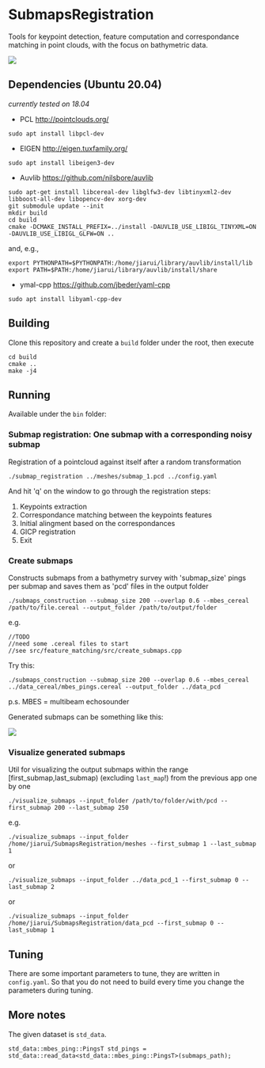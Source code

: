 # SubmapsRegistration

Tools for keypoint detection, feature computation and correspondance matching in point clouds, with the focus on bathymetric data.

![](img/gicp.gif)

## Dependencies (Ubuntu 20.04)

*currently tested on 18.04*

* PCL  http://pointclouds.org/
```
sudo apt install libpcl-dev
```
* EIGEN http://eigen.tuxfamily.org/
```
sudo apt install libeigen3-dev
```
* Auvlib https://github.com/nilsbore/auvlib
```
sudo apt-get install libcereal-dev libglfw3-dev libtinyxml2-dev libboost-all-dev libopencv-dev xorg-dev
git submodule update --init
mkdir build
cd build
cmake -DCMAKE_INSTALL_PREFIX=../install -DAUVLIB_USE_LIBIGL_TINYXML=ON -DAUVLIB_USE_LIBIGL_GLFW=ON ..
```
and, e.g., 
```
export PYTHONPATH=$PYTHONPATH:/home/jiarui/library/auvlib/install/lib
export PATH=$PATH:/home/jiarui/library/auvlib/install/share
```
* ymal-cpp https://github.com/jbeder/yaml-cpp
```
sudo apt install libyaml-cpp-dev
```

## Building

Clone this repository and create a `build` folder under the root, then execute
```
cd build
cmake ..
make -j4
```

## Running
Available under the `bin` folder:

### Submap registration: One submap with a corresponding noisy submap

Registration of a pointcloud against itself after a random transformation
```
./submap_registration ../meshes/submap_1.pcd ../config.yaml
```
And hit 'q' on the window to go through the registration steps:
1. Keypoints extraction
2. Correspondance matching between the keypoints features
3. Initial alingment based on the correspondances
4. GICP registration
5. Exit

### Create submaps

Constructs submaps from a bathymetry survey with 'submap_size' pings per submap and saves them as 'pcd' files in the output folder
```
./submaps_construction --submap_size 200 --overlap 0.6 --mbes_cereal /path/to/file.cereal --output_folder /path/to/output/folder
```
e.g.
```
//TODO
//need some .cereal files to start
//see src/feature_matching/src/create_submaps.cpp
```
Try this:
<!-- ```
./submaps_construction --submap_size 200 --mbes_cereal ../data_cereal/mbes_pings_33.cereal --output_folder ../data_pcd
``` -->
```
./submaps_construction --submap_size 200 --overlap 0.6 --mbes_cereal ../data_cereal/mbes_pings.cereal --output_folder ../data_pcd
```
p.s.
MBES = multibeam echosounder

Generated submaps can be something like this:

![](img/submaps.png)

### Visualize generated submaps

Util for visualizing the output submaps within the range [first_submap,last_submap) (excluding `last_map`!) from the previous app one by one
```
./visualize_submaps --input_folder /path/to/folder/with/pcd --first_submap 200 --last_submap 250
```
e.g.
```
./visualize_submaps --input_folder /home/jiarui/SubmapsRegistration/meshes --first_submap 1 --last_submap 1
```
or
```
./visualize_submaps --input_folder ../data_pcd_1 --first_submap 0 --last_submap 2
```
or
```
./visualize_submaps --input_folder /home/jiarui/SubmapsRegistration/data_pcd --first_submap 0 --last_submap 1
```

## Tuning
There are some important parameters to tune, they are written in `config.yaml`. So that you do not need to build every time you change the parameters during tuning. 

## More notes

The given dataset is `std_data`.
```
std_data::mbes_ping::PingsT std_pings = std_data::read_data<std_data::mbes_ping::PingsT>(submaps_path);
```